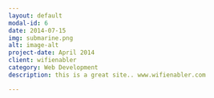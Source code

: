 ```yaml
---
layout: default
modal-id: 6
date: 2014-07-15
img: submarine.png
alt: image-alt
project-date: April 2014
client: wifienabler
category: Web Development
description: this is a great site.. www.wifienabler.com

---
```

